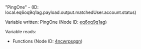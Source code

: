 "PingOne" - (ID: local.eq6oq9q1ag.payload.output.matchedUser.account.status)

Variable written:
PingOne (Node ID: [eq6oq9q1ag](../nodes/eq6oq9q1ag.md))

Variable reads:
* Functions (Node ID: [4ncwrpsqgn](../nodes/4ncwrpsqgn.md))
